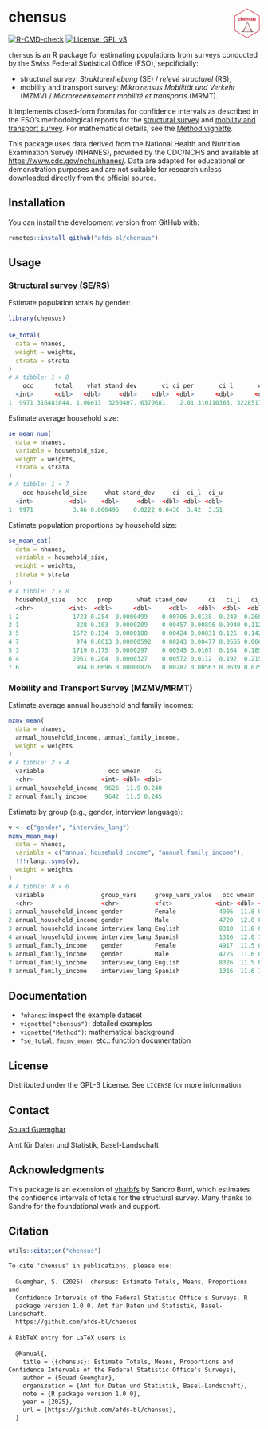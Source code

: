 <!-- README.md is generated from README.Rmd. Please edit that file -->

# chensus <img src="man/figures/logo.png" align="right" width="10%" />

[![R-CMD-check](https://github.com/afds-bl/chensus/actions/workflows/R-CMD-check.yaml/badge.svg)](https://github.com/afds-bl/chensus/actions/workflows/R-CMD-check.yaml)
[![License: GPL
v3](https://img.shields.io/badge/license-GPL--3-blue.svg)](https://www.gnu.org/licenses/gpl-3.0.en.html)

`chensus` is an R package for estimating populations from surveys
conducted by the Swiss Federal Statistical Office (FSO), sepcificially:

- structural survey: *Strukturerhebung* (SE) / *relevé structurel* (RS),
- mobility and transport survey: *Mikrozensus Mobilität und Verkehr*
  (MZMV) / *Microrecensement mobilité et transports* (MRMT).

It implements closed-form formulas for confidence intervals as described
in the FSO’s methodological reports for the [structural
survey](https://www.bfs.admin.ch/bfs/en/home/services/research/methodological-reports.assetdetail.11187024.html)
and [mobility and transport
survey](https://www.bfs.admin.ch/bfs/fr/home/statistiques/mobilite-transports/enquetes/mzmv.assetdetail.24266729.html).
For mathematical details, see the [Method
vignette](articles/method.html).

This package uses data derived from the National Health and Nutrition
Examination Survey (NHANES), provided by the CDC/NCHS and available at
<https://www.cdc.gov/nchs/nhanes/>. Data are adapted for educational or
demonstration purposes and are not suitable for research unless
downloaded directly from the official source.

## Installation

You can install the development version from GitHub with:

``` r
remotes::install_github("afds-bl/chensus")
```

## Usage

### Structural survey (SE/RS)

Estimate population totals by gender:

``` r
library(chensus)

se_total(
  data = nhanes,
  weight = weights,
  strata = strata
)
# A tibble: 1 × 8
    occ      total    vhat stand_dev       ci ci_per       ci_l       ci_u
  <int>      <dbl>   <dbl>     <dbl>    <dbl>  <dbl>      <dbl>      <dbl>
1  9971 316481044. 1.06e13  3250407. 6370681.   2.01 310110363. 322851725.
```

Estimate average household size:

``` r
se_mean_num(
  data = nhanes,
  variable = household_size,
  weight = weights,
  strata = strata
)
# A tibble: 1 × 7
    occ household_size     vhat stand_dev     ci  ci_l  ci_u
  <int>          <dbl>    <dbl>     <dbl>  <dbl> <dbl> <dbl>
1  9971           3.46 0.000495    0.0222 0.0436  3.42  3.51
```

Estimate population proportions by household size:

``` r
se_mean_cat(
  data = nhanes,
  variable = household_size,
  weight = weights,
  strata = strata
)
# A tibble: 7 × 8
  household_size   occ   prop       vhat stand_dev      ci   ci_l   ci_u
  <chr>          <int>  <dbl>      <dbl>     <dbl>   <dbl>  <dbl>  <dbl>
1 2               1723 0.254  0.0000499    0.00706 0.0138  0.240  0.268 
2 1                828 0.103  0.0000209    0.00457 0.00896 0.0940 0.112 
3 5               1672 0.134  0.0000180    0.00424 0.00831 0.126  0.142 
4 7                974 0.0613 0.00000592   0.00243 0.00477 0.0565 0.0660
5 3               1719 0.175  0.0000297    0.00545 0.0107  0.164  0.185 
6 4               2061 0.204  0.0000327    0.00572 0.0112  0.192  0.215 
7 6                994 0.0696 0.00000826   0.00287 0.00563 0.0639 0.0752
```

### Mobility and Transport Survey (MZMV/MRMT)

Estimate average annual household and family incomes:

``` r
mzmv_mean(
  data = nhanes,
  annual_household_income, annual_family_income,
  weight = weights
)
# A tibble: 2 × 4
  variable                  occ wmean    ci
  <chr>                   <int> <dbl> <dbl>
1 annual_household_income  9626  11.9 0.240
2 annual_family_income     9642  11.5 0.245
```

Estimate by group (e.g., gender, interview language):

``` r
v <- c("gender", "interview_lang")
mzmv_mean_map(
  data = nhanes,
  variable = c("annual_household_income", "annual_family_income"),
  !!!rlang::syms(v),
  weight = weights
)
# A tibble: 8 × 6
  variable                group_vars     group_vars_value   occ wmean    ci
  <chr>                   <chr>          <fct>            <int> <dbl> <dbl>
1 annual_household_income gender         Female            4906  11.8 0.350
2 annual_household_income gender         Male              4720  12.0 0.328
3 annual_household_income interview_lang English           8310  11.8 0.241
4 annual_household_income interview_lang Spanish           1316  12.0 1.07 
5 annual_family_income    gender         Female            4917  11.5 0.358
6 annual_family_income    gender         Male              4725  11.6 0.334
7 annual_family_income    interview_lang English           8326  11.5 0.247
8 annual_family_income    interview_lang Spanish           1316  11.6 1.07 
```

## Documentation

- `?nhanes`: inspect the example dataset
- `vignette("chensus")`: detailed examples
- `vignette("Method")`: mathematical background
- `?se_total`, `?mzmv_mean`, etc.: function documentation

## License

Distributed under the GPL-3 License. See `LICENSE` for more information.

## Contact

[Souad Guemghar](mailto:souad.guemghar@bl.ch)

Amt für Daten und Statistik, Basel-Landschaft

## Acknowledgments

This package is an extension of
[vhatbfs](https://github.com/gibonet/vhatbfs) by Sandro Burri, which
estimates the confidence intervals of totals for the structural survey.
Many thanks to Sandro for the foundational work and support.

## Citation

``` r
utils::citation("chensus")
```

    To cite 'chensus' in publications, please use:

      Guemghar, S. (2025). chensus: Estimate Totals, Means, Proportions and
      Confidence Intervals of the Federal Statistic Office's Surveys. R
      package version 1.0.0. Amt für Daten und Statistik, Basel-Landschaft.
      https://github.com/afds-bl/chensus

    A BibTeX entry for LaTeX users is

      @Manual{,
        title = {{chensus}: Estimate Totals, Means, Proportions and Confidence Intervals of the Federal Statistic Office's Surveys},
        author = {Souad Guemghar},
        organization = {Amt für Daten und Statistik, Basel-Landschaft},
        note = {R package version 1.0.0},
        year = {2025},
        url = {https://github.com/afds-bl/chensus},
      }
